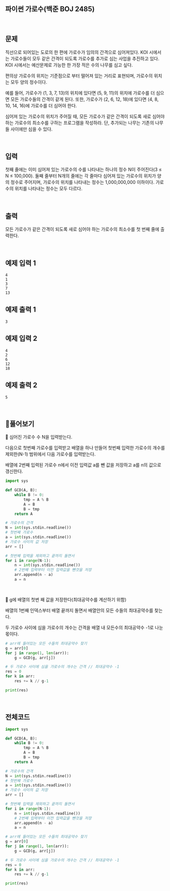 ## 파이썬 가로수(백준 BOJ 2485)

<br>

## 문제

직선으로 되어있는 도로의 한 편에 가로수가 임의의 간격으로 심어져있다. KOI 시에서는 가로수들이 모두 같은 간격이 되도록 가로수를 추가로 심는 사업을 추진하고 있다. KOI 시에서는 예산문제로 가능한 한 가장 적은 수의 나무를 심고 싶다.

편의상 가로수의 위치는 기준점으로 부터 떨어져 있는 거리로 표현되며, 가로수의 위치는 모두 양의 정수이다.

예를 들어, 가로수가 (1, 3, 7, 13)의 위치에 있다면 (5, 9, 11)의 위치에 가로수를 더 심으면 모든 가로수들의 간격이 같게 된다. 또한, 가로수가 (2, 6, 12, 18)에 있다면 (4, 8, 10, 14, 16)에 가로수를 더 심어야 한다.

심어져 있는 가로수의 위치가 주어질 때, 모든 가로수가 같은 간격이 되도록 새로 심어야 하는 가로수의 최소수를 구하는 프로그램을 작성하라. 단, 추가되는 나무는 기존의 나무들 사이에만 심을 수 있다.

<br>

## 입력

첫째 줄에는 이미 심어져 있는 가로수의 수를 나타내는 하나의 정수 N이 주어진다(3 ≤ N ≤ 100,000). 둘째 줄부터 N개의 줄에는 각 줄마다 심어져 있는 가로수의 위치가 양의 정수로 주어지며, 가로수의 위치를 나타내는 정수는 1,000,000,000 이하이다. 가로수의 위치를 나타내는 정수는 모두 다르다.

<br>

## 출력

모든 가로수가 같은 간격이 되도록 새로 심어야 하는 가로수의 최소수를 첫 번째 줄에 출력한다.

<br>

## 예제 입력 1

```
4
1
3
7
13
```

## 예제 출력 1

```
3
```

## 예제 입력 2

```
4
2
6
12
18
```

## 예제 출력 2

```
5
```

<br>

## 📝풀어보기

📌 심어진 가로수 수 N을 입력받는다.

다음으로 첫번째 가로수를 입력받고 배열을 하나 만들어 첫번째 입력한 가로수의 개수를 제외한(N-1) 범위에서 다음 가로수를 입력받는다.

배열에 2번째 입력된 가로수 n에서 이전 입력값 a를 뺀 값을 저장하고 a를 n의 값으로 갱신한다.

``` python
import sys

def GCD(A, B):
    while B != 0:
        tmp = A % B
        A = B
        B = tmp
    return A

# 가로수의 간격
N = int(sys.stdin.readline())
# 첫번째 가로수
a = int(sys.stdin.readline())
# 가로수 사이의 값 저장
arr = []

# 첫번째 입력을 제외하고 끝까지 돌면서
for i in range(N-1):
    n = int(sys.stdin.readline())
    # 2번째 입력부터 이전 입력값을 뺀것을 저장
    arr.append(n - a)
    a = n
```

<br>

📌 g에 배열의 첫번 째 값을 저장한다(최대공약수를 계산하기 위함)

배열의 1번째 인덱스부터 배열 끝까지 돌면서 배열안의 모든 수들의 최대공약수를 찾는다.

두 가로수 사이에 심을 가로수의 개수는 간격을 배열 내 모든수의 최대공약수 -1로 나눈 몫이다. 

``` python
# arr에 들어있는 모든 수들의 최대공약수 찾기
g = arr[0]
for j in range(1, len(arr)):
    g = GCD(g, arr[j])

# 두 가로수 사이에 심을 가로수의 개수는 간격 // 최대공약수 -1 
res = 0
for k in arr:
    res += k // g-1

print(res)
```

<br>

## 전체코드

``` python
import sys

def GCD(A, B):
    while B != 0:
        tmp = A % B
        A = B
        B = tmp
    return A

# 가로수의 간격
N = int(sys.stdin.readline())
# 첫번째 가로수
a = int(sys.stdin.readline())
# 가로수 사이의 값 저장
arr = []

# 첫번째 입력을 제외하고 끝까지 돌면서
for i in range(N-1):
    n = int(sys.stdin.readline())
    # 2번째 입력부터 이전 입력값을 뺀것을 저장
    arr.append(n - a)
    a = n

# arr에 들어있는 모든 수들의 최대공약수 찾기
g = arr[0]
for j in range(1, len(arr)):
    g = GCD(g, arr[j])

# 두 가로수 사이에 심을 가로수의 개수는 간격 // 최대공약수 -1 
res = 0
for k in arr:
    res += k // g-1

print(res)
```

